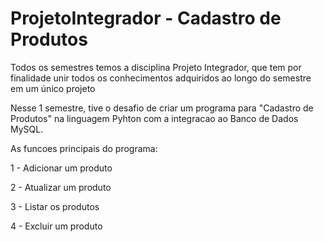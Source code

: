 # ProjetoIntegrador - Cadastro de Produtos

Todos os semestres temos a disciplina Projeto Integrador, que tem por finalidade unir todos os conhecimentos adquiridos ao longo do semestre em um único projeto

Nesse 1 semestre, tive o desafio de criar um programa para "Cadastro de Produtos" na linguagem Pyhton com a integracao ao Banco de Dados MySQL.

As funcoes principais do programa:

1 - Adicionar um produto

2 - Atualizar um produto

3 - Listar os produtos

4 - Excluir um produto

